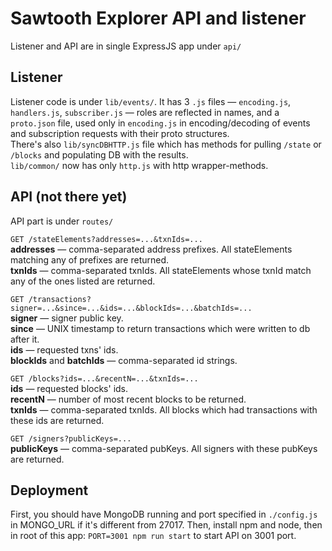 # Sawtooth Explorer API and listener

Listener and API are in single ExpressJS app under `api/`

## Listener

Listener code is under `lib/events/`. It has 3 `.js` files — `encoding.js`, `handlers.js`, `subscriber.js` — roles are reflected in names, and a `proto.json` file, used only in `encoding.js` in encoding/decoding of events and subscription requests with their proto structures.  
There's also `lib/syncDBHTTP.js` file which has methods for pulling `/state` or `/blocks` and populating DB with the results.  
`lib/common/` now has only `http.js` with http wrapper-methods.  

## API (not there yet)

API part is under `routes/`

`GET /stateElements?addresses=...&txnIds=...`  
**addresses** — comma-separated address prefixes. All stateElements matching any of prefixes are returned.  
**txnIds** — comma-separated txnIds. All stateElements whose txnId match any of the ones listed are returned.  

`GET /transactions?signer=...&since=...&ids=...&blockIds=...&batchIds=...`  
**signer** — signer public key.  
**since** — UNIX timestamp to return transactions which were written to db after it.  
**ids** — requested txns' ids.  
**blockIds** and **batchIds** — comma-separated id strings.  

`GET /blocks?ids=...&recentN=...&txnIds=...`  
**ids** — requested blocks' ids.  
**recentN** — number of most recent blocks to be returned.  
**txnIds** — comma-separated txnIds. All blocks which had transactions with these ids are returned.  

`GET /signers?publicKeys=...`  
**publicKeys** — comma-separated pubKeys. All signers with these pubKeys are returned.

## Deployment

First, you should have MongoDB running and port specified in `./config.js` in MONGO_URL if it's different from 27017.
Then, install npm and node, then in root of this app: `PORT=3001 npm run start` to start API on 3001 port.
